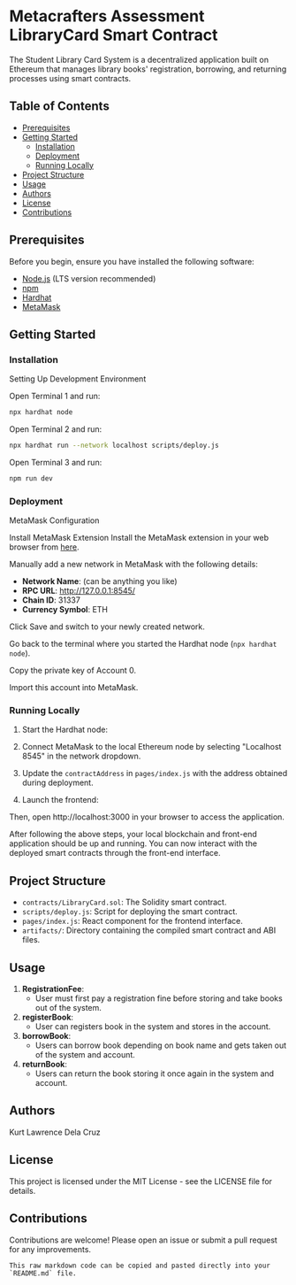 # Metacrafters Assessment LibraryCard Smart Contract

The Student Library Card System is a decentralized application built on Ethereum that manages library books' registration, borrowing, and returning processes using smart contracts.

## Table of Contents

- [Prerequisites](#prerequisites)
- [Getting Started](#getting-started)
  - [Installation](#installation)
  - [Deployment](#deployment)
  - [Running Locally](#running-locally)
- [Project Structure](#project-structure)
- [Usage](#usage)
- [Authors](#authors)
- [License](#license)
- [Contributions](#contributions)


## Prerequisites

Before you begin, ensure you have installed the following software:

- [Node.js](https://nodejs.org/en/) (LTS version recommended)
- [npm](https://www.npmjs.com/package/npm)
- [Hardhat](https://hardhat.org/getting-started/#overview)
- [MetaMask](https://metamask.io/download.html)

## Getting Started

### Installation

Setting Up Development Environment

Open Terminal 1 and run:

```bash
npx hardhat node
```

Open Terminal 2 and run:

```bash
npx hardhat run --network localhost scripts/deploy.js
```

Open Terminal 3 and run:

```bash
npm run dev
```

### Deployment

MetaMask Configuration

Install MetaMask Extension
Install the MetaMask extension in your web browser from [here](https://metamask.io/).

Manually add a new network in MetaMask with the following details:

- **Network Name**: (can be anything you like)
- **RPC URL**: http://127.0.0.1:8545/
- **Chain ID**: 31337
- **Currency Symbol**: ETH

Click Save and switch to your newly created network.

Go back to the terminal where you started the Hardhat node (`npx hardhat node`).

Copy the private key of Account 0.

Import this account into MetaMask.

### Running Locally

1. Start the Hardhat node:

2. Connect MetaMask to the local Ethereum node by selecting "Localhost 8545" in the network dropdown.

3. Update the `contractAddress` in `pages/index.js` with the address obtained during deployment.

4. Launch the frontend:

Then, open http://localhost:3000 in your browser to access the application.

After following the above steps, your local blockchain and front-end application should be up and running. You can now interact with the deployed smart contracts through the front-end interface.

## Project Structure

- `contracts/LibraryCard.sol`: The Solidity smart contract.
- `scripts/deploy.js`: Script for deploying the smart contract.
- `pages/index.js`: React component for the frontend interface.
- `artifacts/`: Directory containing the compiled smart contract and ABI files.

## Usage

1. **RegistrationFee**:
    - User must first pay a registration fine before storing and take books out of the system.
2. **registerBook**:
    - User can registers book in the system and stores in the account.
3. **borrowBook**:
    - Users can borrow book depending on book name and gets taken out of the system and account.
4. **returnBook**:
    - Users can return the book storing it once again in the system and account.

## Authors

Kurt Lawrence Dela Cruz

## License

This project is licensed under the MIT License - see the LICENSE file for details.

## Contributions

Contributions are welcome! Please open an issue or submit a pull request for any improvements.

```
This raw markdown code can be copied and pasted directly into your `README.md` file.
```
